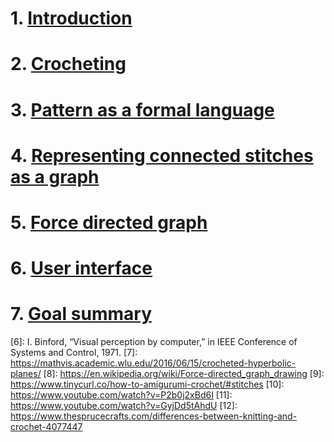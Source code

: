 # 1. [Introduction](./1_Introduction.md)
<!-- latex -->

# 2. [Crocheting](./2_Crocheting.md)
<!-- latex -->

# 3. [Pattern as a formal language](./3_Pattern%20as%20a%20formal%20language.md)
<!-- latex -->

# 4. [Representing connected stitches as a graph](./4_Representing%20connected%20stitches%20as%20a%20graph.md)
<!-- latex -->

# 5. [Force directed graph](./5_Making%20the%20graph%20spatial.md)
<!-- latex -->
<!-- TODO skeletonization -->

# 6. [User interface](./6_User%20interface.md)
<!-- null -->

# 7. [Goal summary](./7_Goal%20summary.md)
<!-- null -->


[1]: https://github.com/Oloqq/crocheteer
[2]: https://arxiv.org/pdf/1912.11932
[3]: https://www.montana.edu/extension/blaine/4-h/4h_documents/CrochetMadeEasy.pdf
[4]: https://crochettoplay.com/how-to-fasten-off-in-amigurumi/
[5]: https://cloudcompare.org/doc/wiki/index.php?title=Normals%5CCompute
[6]: I. Binford, “Visual perception by computer,” in IEEE Conference of
Systems and Control, 1971.
[7]: https://mathvis.academic.wlu.edu/2016/06/15/crocheted-hyperbolic-planes/
[8]: https://en.wikipedia.org/wiki/Force-directed_graph_drawing
[9]: https://www.tinycurl.co/how-to-amigurumi-crochet/#stitches
[10]: https://www.youtube.com/watch?v=P2b0j2xBd6I
[11]: https://www.youtube.com/watch?v=GyjDd5tAhdU
[12]: https://www.thesprucecrafts.com/differences-between-knitting-and-crochet-4077447